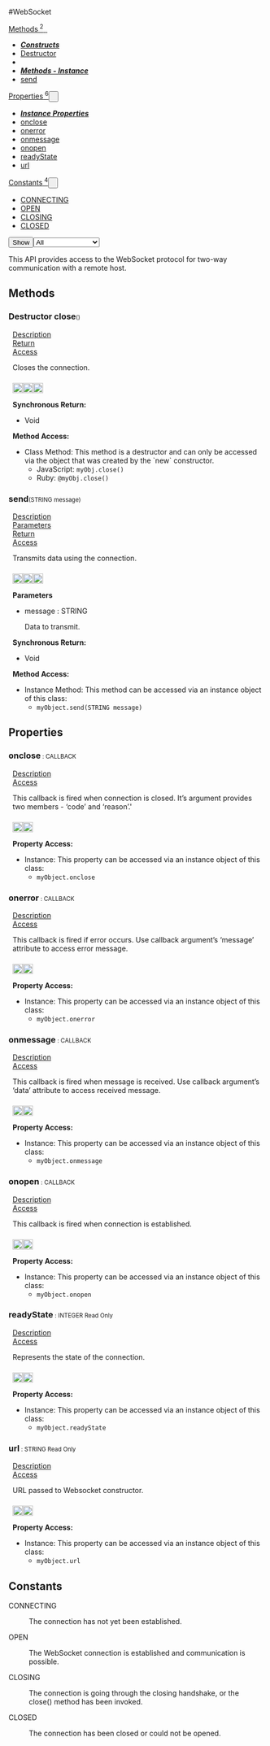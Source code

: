 #WebSocket
<div class="btn-group"><a href="#Methods" class="btn"><i class="icon-cog"></i> Methods<sup>&nbsp;2</sub></a><a class="btn dropdown-toggle" data-toggle="dropdown" data-target="#" href="#Methods" >  <span class="caret"></span>&nbsp;</a><ul class="dropdown-menu" style="max-height: 500px;overflow: auto;"><li class="disabled"><a tabindex="-1" href="#"><b><i>Constructs</i></b></a><li><a href="#mclose" data-target="cMethodclose" class="autouncollapse">Destructor</a></li></li><li class="divider"></li><li class="disabled"><a tabindex="-1" href="#"><b><i>Methods - Instance</i></b></a><li><a href="#msend" data-target="cMethodsend" class="autouncollapse">send</a></li></li></ul></div><div class="btn-group"><a href="#Properties" class="btn"><i class="icon-list"></i> Properties<sup>&nbsp;6</sup></a><button href="#" class="btn dropdown-toggle" data-toggle="dropdown">  <span class="caret"></span>&nbsp;</button><ul class="dropdown-menu" style="max-height: 500px;overflow: auto;"><li class="disabled"><a tabindex="-1" href="#"><b><i>Instance Properties</i></b></a><li><a href="#ponclose" data-target="cPropertyonclose" class="autouncollapse">onclose</a></li><li><a href="#ponerror" data-target="cPropertyonerror" class="autouncollapse">onerror</a></li><li><a href="#ponmessage" data-target="cPropertyonmessage" class="autouncollapse">onmessage</a></li><li><a href="#ponopen" data-target="cPropertyonopen" class="autouncollapse">onopen</a></li><li><a href="#preadyState" data-target="cPropertyreadyState" class="autouncollapse">readyState</a></li><li><a href="#purl" data-target="cPropertyurl" class="autouncollapse">url</a></li></li></ul></div><div class="btn-group"><a href="#Constants" class="btn"><i class="icon-warning-sign"></i> Constants<sup>&nbsp;4</sup></a><button href="#" class="btn dropdown-toggle" data-toggle="dropdown">  <span class="caret"></span>&nbsp;</button><ul class="dropdown-menu" style="max-height: 500px;overflow: auto;"><li><a href="#c0" data-target="rConstant0" class="autouncollapse">CONNECTING</a></li><li><a href="#c1" data-target="rConstant1" class="autouncollapse">OPEN</a></li><li><a href="#c2" data-target="rConstant2" class="autouncollapse">CLOSING</a></li><li><a href="#c3" data-target="rConstant3" class="autouncollapse">CLOSED</a></li></ul></div><div class="btn-group pull-right"><button class="btn dropdown-toggle" id="apiFilterBtn" data-toggle="dropdown" href="#" title="Filter Properties and Methods"><i class="icon-filter "></i>Show</button><select id="apiFilter" class="dropdown-menu apiFilter"><option value="all">All</option><option value="js">JavaScript</option><option value="ruby">Ruby</option><option value="android">Android</option><option value="ios">iOS</option><option value="wm">Windows Mobile</option><option value="wp8">Windows Phone 8</option><option value="w32">Windows Desktop</option><option value="msi">MSI Only</option></select></div><div  id="apibody" style="overflow:auto;padding-right: 5px;">
<p>This API provides access to the WebSocket protocol for two-way communication with a remote host.</p>


<a name='Methods'></a>
<h2><i class='icon-cog'></i>Methods</h2>

<div class="accordion" id="accordion"><a name ='mclose'/><div class=' method  js ruby android' id='mclose'><h3><strong  ><span class="label label-inverse"> Destructor</span> close</strong><span style='font-size:.7em;font-weight:normal;'>()</span></h3><ul class="nav nav-tabs" style="padding-left:8px"><li class='active'><a href="#mclose1" data-toggle="tab">Description</a></li><li ><a href="#mclose4" data-toggle="tab">Return</a></li><li ><a href="#mclose6" data-toggle="tab">Access</a></li></ul><div class='tab-content' style='padding-left:8px' id='tc-close'><div class="tab-pane fade active in" id="mclose1"><p>Closes the connection.</p>
<p><div><p><img src="/img/js.png" style="width: 20px;padding-top: 8px" rel="tooltip" title="JavaScript"><img src="/img/ruby.png" style="width: 20px;padding-top: 8px" rel="tooltip" title="Ruby"><img src="/img/android.png" style="width: 20px;padding-top: 8px" rel="tooltip" title="Android"></p></div></p></div><div class="tab-pane fade" id="mclose2"></div><div class="tab-pane fade" id="mclose3"></div><div class="tab-pane fade" id="mclose4"><div><p><strong>Synchronous Return:</strong></p><ul><li>Void</li></ul></div></div><div class="tab-pane fade" id="mclose6"><div><p><strong>Method Access:</strong></p><ul><li>Class Method: This method is a destructor and can only be accessed via the object that was created by the `new` constructor. <ul><li>JavaScript: <code>myObj.close()</code> </li><li>Ruby: <code>@myObj.close()</code></li></ul></li></ul></div></div></div>  </div><a name ='msend'/><div class=' method  js ruby android' id='msend'><h3><strong  >send</strong><span style='font-size:.7em;font-weight:normal;'>(<span class="text-info">STRING</span> message)</span></h3><ul class="nav nav-tabs" style="padding-left:8px"><li class='active'><a href="#msend1" data-toggle="tab">Description</a></li><li ><a href="#msend2" data-toggle="tab">Parameters</a></li><li ><a href="#msend4" data-toggle="tab">Return</a></li><li ><a href="#msend6" data-toggle="tab">Access</a></li></ul><div class='tab-content' style='padding-left:8px' id='tc-send'><div class="tab-pane fade active in" id="msend1"><p>Transmits data using the connection.</p>
<p><div><p><img src="/img/js.png" style="width: 20px;padding-top: 8px" rel="tooltip" title="JavaScript"><img src="/img/ruby.png" style="width: 20px;padding-top: 8px" rel="tooltip" title="Ruby"><img src="/img/android.png" style="width: 20px;padding-top: 8px" rel="tooltip" title="Android"></p></div></p></div><div class="tab-pane fade" id="msend2"><div><p><strong>Parameters</strong></p><ul><li>message : <span class='text-info'>STRING</span><p><p>Data to transmit.</p>
 </p></li></ul></div></div><div class="tab-pane fade" id="msend3"></div><div class="tab-pane fade" id="msend4"><div><p><strong>Synchronous Return:</strong></p><ul><li>Void</li></ul></div></div><div class="tab-pane fade" id="msend6"><div><p><strong>Method Access:</strong></p><ul><li><i class="icon-file"></i>Instance Method: This method can be accessed via an instance object of this class: <ul><li><code>myObject.send(<span class="text-info">STRING</span> message)</code></li></ul></li></ul></div></div></div>  </div></div>
<a name='Properties'></a>
<h2><i class='icon-list'></i>Properties</h2>

<a name='ponclose'></a><div class=' method  js ruby' id='ponclose'><h3><strong  >onclose</strong><span style='font-size:.7em;font-weight:normal;'> : <span class='text-info'>CALLBACK</span>  </span></h3><ul class="nav nav-tabs" style="padding-left:8px"><li class='active'><a href="#ponclose1" data-toggle="tab">Description</a></li><li ><a href="#ponclose6" data-toggle="tab">Access</a></li></ul><div class='tab-content' style='padding-left:8px' id='tc-onclose'><div class="tab-pane fade active in" id="ponclose1"><p>This callback is fired when connection is closed. It&rsquo;s argument provides two members - &lsquo;code&rsquo; and &lsquo;reason&rsquo;.'</p>
<p><div><p><img src="/img/js.png" style="width: 20px;padding-top: 8px" rel="tooltip" title="JavaScript"><img src="/img/ruby.png" style="width: 20px;padding-top: 8px" rel="tooltip" title="Ruby"> </p></div></p></div><div class="tab-pane fade" id="ponclose2"></div><div class="tab-pane fade" id="ponclose5"></div><div class="tab-pane fade" id="ponclose6"><div><p><strong>Property Access:</strong></p><ul><li><i class="icon-file"></i>Instance: This property can be accessed via an instance object of this class: <ul><li><code>myObject.onclose</code></li></ul></li></ul></div></div></div>  </div><a name='ponerror'></a><div class=' method  js ruby' id='ponerror'><h3><strong  >onerror</strong><span style='font-size:.7em;font-weight:normal;'> : <span class='text-info'>CALLBACK</span>  </span></h3><ul class="nav nav-tabs" style="padding-left:8px"><li class='active'><a href="#ponerror1" data-toggle="tab">Description</a></li><li ><a href="#ponerror6" data-toggle="tab">Access</a></li></ul><div class='tab-content' style='padding-left:8px' id='tc-onerror'><div class="tab-pane fade active in" id="ponerror1"><p>This callback is fired if error occurs. Use callback argument&rsquo;s &lsquo;message&rsquo; attribute to access error message.</p>
<p><div><p><img src="/img/js.png" style="width: 20px;padding-top: 8px" rel="tooltip" title="JavaScript"><img src="/img/ruby.png" style="width: 20px;padding-top: 8px" rel="tooltip" title="Ruby"> </p></div></p></div><div class="tab-pane fade" id="ponerror2"></div><div class="tab-pane fade" id="ponerror5"></div><div class="tab-pane fade" id="ponerror6"><div><p><strong>Property Access:</strong></p><ul><li><i class="icon-file"></i>Instance: This property can be accessed via an instance object of this class: <ul><li><code>myObject.onerror</code></li></ul></li></ul></div></div></div>  </div><a name='ponmessage'></a><div class=' method  js ruby' id='ponmessage'><h3><strong  >onmessage</strong><span style='font-size:.7em;font-weight:normal;'> : <span class='text-info'>CALLBACK</span>  </span></h3><ul class="nav nav-tabs" style="padding-left:8px"><li class='active'><a href="#ponmessage1" data-toggle="tab">Description</a></li><li ><a href="#ponmessage6" data-toggle="tab">Access</a></li></ul><div class='tab-content' style='padding-left:8px' id='tc-onmessage'><div class="tab-pane fade active in" id="ponmessage1"><p>This callback is fired when message is received. Use callback argument&rsquo;s &lsquo;data&rsquo; attribute to access received message.</p>
<p><div><p><img src="/img/js.png" style="width: 20px;padding-top: 8px" rel="tooltip" title="JavaScript"><img src="/img/ruby.png" style="width: 20px;padding-top: 8px" rel="tooltip" title="Ruby"> </p></div></p></div><div class="tab-pane fade" id="ponmessage2"></div><div class="tab-pane fade" id="ponmessage5"></div><div class="tab-pane fade" id="ponmessage6"><div><p><strong>Property Access:</strong></p><ul><li><i class="icon-file"></i>Instance: This property can be accessed via an instance object of this class: <ul><li><code>myObject.onmessage</code></li></ul></li></ul></div></div></div>  </div><a name='ponopen'></a><div class=' method  js ruby' id='ponopen'><h3><strong  >onopen</strong><span style='font-size:.7em;font-weight:normal;'> : <span class='text-info'>CALLBACK</span>  </span></h3><ul class="nav nav-tabs" style="padding-left:8px"><li class='active'><a href="#ponopen1" data-toggle="tab">Description</a></li><li ><a href="#ponopen6" data-toggle="tab">Access</a></li></ul><div class='tab-content' style='padding-left:8px' id='tc-onopen'><div class="tab-pane fade active in" id="ponopen1"><p>This callback is fired when connection is established.</p>
<p><div><p><img src="/img/js.png" style="width: 20px;padding-top: 8px" rel="tooltip" title="JavaScript"><img src="/img/ruby.png" style="width: 20px;padding-top: 8px" rel="tooltip" title="Ruby"> </p></div></p></div><div class="tab-pane fade" id="ponopen2"></div><div class="tab-pane fade" id="ponopen5"></div><div class="tab-pane fade" id="ponopen6"><div><p><strong>Property Access:</strong></p><ul><li><i class="icon-file"></i>Instance: This property can be accessed via an instance object of this class: <ul><li><code>myObject.onopen</code></li></ul></li></ul></div></div></div>  </div><a name='preadyState'></a><div class=' method  js ruby' id='preadyState'><h3><strong  >readyState</strong><span style='font-size:.7em;font-weight:normal;'> : <span class='text-info'>INTEGER</span> <span class='label'>Read Only</span> </span></h3><ul class="nav nav-tabs" style="padding-left:8px"><li class='active'><a href="#preadyState1" data-toggle="tab">Description</a></li><li ><a href="#preadyState6" data-toggle="tab">Access</a></li></ul><div class='tab-content' style='padding-left:8px' id='tc-readyState'><div class="tab-pane fade active in" id="preadyState1"><p>Represents the state of the connection.</p>
<p><div><p><img src="/img/js.png" style="width: 20px;padding-top: 8px" rel="tooltip" title="JavaScript"><img src="/img/ruby.png" style="width: 20px;padding-top: 8px" rel="tooltip" title="Ruby"> </p></div></p></div><div class="tab-pane fade" id="preadyState2"></div><div class="tab-pane fade" id="preadyState5"></div><div class="tab-pane fade" id="preadyState6"><div><p><strong>Property Access:</strong></p><ul><li><i class="icon-file"></i>Instance: This property can be accessed via an instance object of this class: <ul><li><code>myObject.readyState</code></li></ul></li></ul></div></div></div>  </div><a name='purl'></a><div class=' method  js ruby' id='purl'><h3><strong  >url</strong><span style='font-size:.7em;font-weight:normal;'> : <span class='text-info'>STRING</span> <span class='label'>Read Only</span> </span></h3><ul class="nav nav-tabs" style="padding-left:8px"><li class='active'><a href="#purl1" data-toggle="tab">Description</a></li><li ><a href="#purl6" data-toggle="tab">Access</a></li></ul><div class='tab-content' style='padding-left:8px' id='tc-url'><div class="tab-pane fade active in" id="purl1"><p>URL passed to Websocket constructor.</p>
<p><div><p><img src="/img/js.png" style="width: 20px;padding-top: 8px" rel="tooltip" title="JavaScript"><img src="/img/ruby.png" style="width: 20px;padding-top: 8px" rel="tooltip" title="Ruby"> </p></div></p></div><div class="tab-pane fade" id="purl2"></div><div class="tab-pane fade" id="purl5"></div><div class="tab-pane fade" id="purl6"><div><p><strong>Property Access:</strong></p><ul><li><i class="icon-file"></i>Instance: This property can be accessed via an instance object of this class: <ul><li><code>myObject.url</code></li></ul></li></ul></div></div></div>  </div>
<a name='Constants'></a>
<h2><i class='icon-tag'></i>Constants</h2>

<div><dl  ><a name='c0'></a><dt>CONNECTING</dt><dd><p>The connection has not yet been established.</p>
</dd><a name='c1'></a><dt>OPEN</dt><dd><p>The WebSocket connection is established and communication is possible.</p>
</dd><a name='c2'></a><dt>CLOSING</dt><dd><p>The connection is going through the closing handshake, or the close() method has been invoked.</p>
</dd><a name='c3'></a><dt>CLOSED</dt><dd><p>The connection has been closed or could not be opened.</p>
</dd></dl></div></div>